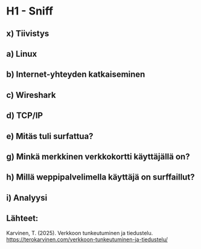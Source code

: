# H1 - Sniff

## x) Tiivistys

## a) Linux

## b) Internet-yhteyden katkaiseminen

## c) Wireshark

## d) TCP/IP

## e) Mitäs tuli surfattua?

## g) Minkä merkkinen verkkokortti käyttäjällä on?

## h) Millä weppipalvelimella käyttäjä on surffaillut?

## i) Analyysi

## Lähteet:
Karvinen, T. (2025). Verkkoon tunkeutuminen ja tiedustelu.
https://terokarvinen.com/verkkoon-tunkeutuminen-ja-tiedustelu/

